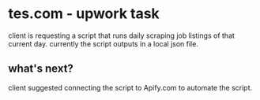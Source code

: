 # tes.com - upwork task

client is requesting a script that runs daily scraping job listings of that current day. currently the script outputs in a local json file.

## what's next?
client suggested connecting the script to Apify.com to automate the script.
